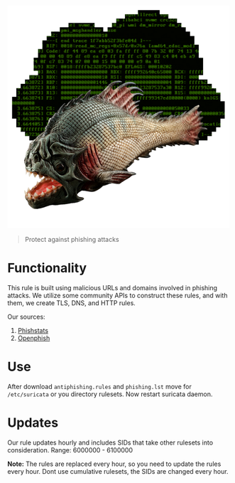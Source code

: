 ![Antiphishing logo](img/antiphishing.png)
> Protect against phishing attacks

# Functionality

This rule is built using malicious URLs and domains involved in phishing attacks. We utilize some community APIs to construct these rules, and with them, we create TLS, DNS, and HTTP rules.

Our sources:
1. [Phishstats](https://phishstats.info)
2. [Openphish](https://openphish.com/)

# Use
After download `antiphishing.rules` and `phishing.lst` move for `/etc/suricata` or you directory rulesets.
Now restart suricata daemon.

# Updates
Our rule updates hourly and includes SIDs that take other rulesets into consideration. Range: 6000000 - 6100000

**Note:** The rules are replaced every hour, so you need to update the rules every hour. Dont use cumulative rulesets, the SIDs are changed every hour.
